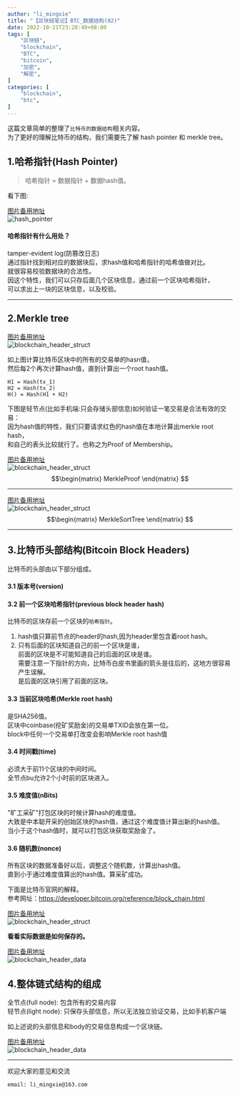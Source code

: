```yaml
---
author: "li_mingxie"
title: "【区块链笔记】BTC_数据结构(02)"
date: 2022-10-21T23:28:49+08:00
tags: [
    "区块链",
    "blockchain",
    "BTC",
    "bitcoin",
    "加密",
    "解密",
]
categories: [
    "blockchain",
    "btc",
]
---
```


这篇文章简单的整理了`比特币的数据结构`相关内容。  <!--more-->  
为了更好的理解比特币的结构，我们需要先了解 hash pointer 和 merkle tree。  

## 1.哈希指针(Hash Pointer)

> 哈希指针 = 数据指针 + 数据hash值。  

看下图:  

[图片备用地址](https://limingxie.github.io/images/blockchain/bitcoin/hash_pointer.png)  
![hash_pointer](https://mingxie-blog.oss-cn-beijing.aliyuncs.com/image/blockchain/bitcoin/hash_pointer.png)

#### 哈希指针有什么用处？  

tamper-evident log(防篡改日志)  
通过指针找到相对应的数据块后，求hash值和哈希指针的哈希值做对比。  
就很容易校验数据块的合法性。  
因这个特性，我们可以只存后面几个区块信息，通过前一个区块哈希指针，  
可以求出上一块的区块信息，以及校验。  

----------------------------------------------

## 2.Merkle tree

[图片备用地址](https://limingxie.github.io/images/blockchain/bitcoin/merkle_tree_01.png)  
![blockchain_header_struct](https://mingxie-blog.oss-cn-beijing.aliyuncs.com/image/blockchain/bitcoin/merkle_tree_01.png)

如上图计算比特币区块中的所有的交易单的hasn值，  
然后每2个再次计算hash值，直到计算出一个root hash值。  

```
H1 = Hash(tx_1)
H2 = Hash(tx_2)
H() = Hash(H1 + H2)
```

下图是轻节点(比如手机端:只会存储头部信息)如何验证一笔交易是合法有效的交易：  
因为hash值的特性，我们只要请求红色的hash值在本地计算出merkle root hash，  
和自己的表头比较就行了。也称之为Proof of Membership。  

[图片备用地址](https://limingxie.github.io/images/blockchain/bitcoin/merkle_tree_02.png)  
![blockchain_header_struct](https://mingxie-blog.oss-cn-beijing.aliyuncs.com/image/blockchain/bitcoin/merkle_tree_02.png)
$$\begin{matrix}
MerkleProof
\end{matrix}
$$

----------------------------------------------

[图片备用地址](https://limingxie.github.io/images/blockchain/bitcoin/merkle_tree_03.png)  
![blockchain_header_struct](https://mingxie-blog.oss-cn-beijing.aliyuncs.com/image/blockchain/bitcoin/merkle_tree_03.png)
$$\begin{matrix}
MerkleSortTree
\end{matrix}
$$

----------------------------------------------

## 3.比特币头部结构(Bitcoin Block Headers)

比特币的头部由以下部分组成。  

#### 3.1 版本号(version)

#### 3.2 前一个区块哈希指针(previous block header hash)

比特币的区块存前一个区块的`哈希指针`。  

1. hash值只算前节点的header的hash,因为header里包含着root hash。  
2. 只有后面的区块知道自己的前一个区块是谁，  
    前面的区块是不可能知道自己的后面的区块是谁。  
    需要注意一下指针的方向，比特币白皮书里画的箭头是往后的，这地方很容易产生误解。  
    是后面的区块引用了前面的区块。  

#### 3.3 当前区块哈希(Merkle root hash)

是SHA256值。  
区块中coinbase(挖矿奖励金)的交易单TXID会放在第一位。  
block中任何一个交易单打改变会影响Merkle root hash值  

#### 3.4 时间戳(time)

必须大于前11个区块的中间时间。  
全节点bu允许2个小时前的区块进入。  

#### 3.5 难度值(nBits)

"旷工采矿"打包区块的时候计算hash的难度值。  
大致是中本聪开采的创始区块的hash值，通过这个难度值计算出新的hash值。  
当小于这个hash值时，就可以打包区块获取奖励金了。  

#### 3.6 随机数(nonce)

所有区块的数据准备好以后，调整这个随机数，计算出hash值。  
直到小于通过难度值算出的hash值。算采矿成功。  

下面是比特币官网的解释。  
参考网址：<https://developer.bitcoin.org/reference/block_chain.html>

[图片备用地址](https://limingxie.github.io/images/blockchain/bitcoin/blockchain_header_struct.png)  
![blockchain_header_struct](https://mingxie-blog.oss-cn-beijing.aliyuncs.com/image/blockchain/bitcoin/blockchain_header_struct.png)

**看看实际数据是如何保存的。**  

[图片备用地址](https://limingxie.github.io/images/blockchain/bitcoin/blockchain_header_data.png)  
![blockchain_header_data](https://mingxie-blog.oss-cn-beijing.aliyuncs.com/image/blockchain/bitcoin/blockchain_header_data.png)

## 4.整体链式结构的组成

全节点(full node): 包含所有的交易内容  
轻节点(light node): 只保存头部信息，所以无法独立验证交易，比如手机客户端  

如上述说的头部信息和body的交易信息构成一个区块链。  

[图片备用地址](https://limingxie.github.io/images/blockchain/bitcoin/blockchain_struct.png)  
![blockchain_header_data](https://mingxie-blog.oss-cn-beijing.aliyuncs.com/image/blockchain/bitcoin/blockchain_struct.png)

----------------------------------------------
欢迎大家的意见和交流

`email: li_mingxie@163.com`

